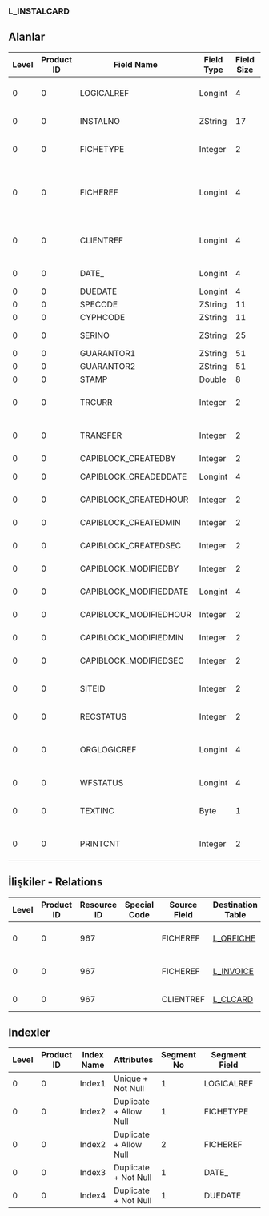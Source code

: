 ### L_INSTALCARD

## Alanlar

**Level**|**Product ID**|**Field Name**|**Field Type**|**Field Size**|**Field Offset**|**Türkçe Açıklama**|**Expression**
-----|-----|-----|-----|-----|-----|-----|-----
0|0|LOGICALREF|Longint|4|0|Basılmış Toplam Hesap|Total Count of Printed
0|0|INSTALNO|ZString|17|4|Taksit Numarası|Instalment Number
0|0|FICHETYPE|Integer|2|21|Fiş Türü (Fatura - Sipariş)|Fiche Type (Invoice - Order)
0|0|FICHEREF|Longint|4|23|Sipariş fişi Ref. - Fatura ref.|Order Voucher Reference - Invoices Reference
0|0|CLIENTREF|Longint|4|27|Cari Hesap Ref.|Accounts Receivable / Payable Reference
0|0|DATE_|Longint|4|31|Tanzim Tarihi|Issue Date
0|0|DUEDATE|Longint|4|35|Vade|Due Date
0|0|SPECODE|ZString|11|39|Özel Kod|Aux. Code
0|0|CYPHCODE|ZString|11|50|Yetki Kodu|Auth. Code
0|0|SERINO|ZString|25|61|Seri numarası|Serial Number
0|0|GUARANTOR1|ZString|51|86|Kefil1|Guarantor1
0|0|GUARANTOR2|ZString|51|137|Kefil2|Guarantor2
0|0|STAMP|Double|8|188|Pul|Stamp
0|0|TRCURR|Integer|2|196|İD Türü|Transaction Currency Type
0|0|TRANSFER|Integer|2|198|Devirden|From Carrying over?
0|0|CAPIBLOCK_CREATEDBY|Integer|2|200|Oluşturan|Created By
0|0|CAPIBLOCK_CREADEDDATE|Longint|4|202|Oluşturulma Tarihi|Created Date
0|0|CAPIBLOCK_CREATEDHOUR|Integer|2|206|Oluşturulma Saati|Created Hour
0|0|CAPIBLOCK_CREATEDMIN|Integer|2|208|Oluşturulma Dakikası|Created Minute
0|0|CAPIBLOCK_CREATEDSEC|Integer|2|210|Oluşturulma Saniyesi|Created Second
0|0|CAPIBLOCK_MODIFIEDBY|Integer|2|212|Değiştiren|Modified By
0|0|CAPIBLOCK_MODIFIEDDATE|Longint|4|214|Değiştirilme Tarihi|Modified Date
0|0|CAPIBLOCK_MODIFIEDHOUR|Integer|2|218|Değiştirilme Saati|Modified Hour
0|0|CAPIBLOCK_MODIFIEDMIN|Integer|2|220|Değiştirilme Dakikası|Modified Minute
0|0|CAPIBLOCK_MODIFIEDSEC|Integer|2|222|Değiştirilme Saniyesi|Modified Second
0|0|SITEID|Integer|2|224|Veri Merkezi|Data Processing Site
0|0|RECSTATUS|Integer|2|226|Kayıt Durumu|Record Status
0|0|ORGLOGICREF|Longint|4|228|Orijinal Kayıt Log. Ref.|Original Record Logical Reference
0|0|WFSTATUS|Longint|4|232|Kullanımda Değil|Not In Use
0|0|TEXTINC|Byte|1|236|Ayrıntılı Açıklama İçerir|Contains Detail Description
0|0|PRINTCNT|Integer|2|237|Basılmış Toplam Hesap|Total Count of Printed

## İlişkiler - Relations

**Level**|**Product ID**|**Resource ID**|**Special Code**|**Source Field**|**Destination Table**|**Destination Field**|**Relation Type**|**Extra Condition**
-----|-----|-----|-----|-----|-----|-----|-----|-----
0|0|967||FICHEREF|[L_ORFICHE](../LG_ORFICHE "L_ORFICHE")|LOGICALREF|one-to-one|If FicheType = 0
0|0|967||FICHEREF|[L_INVOICE](../LG_INVOICE "L_INVOICE")|LOGICALREF|one-to-one|If FicheType = 1
0|0|967||CLIENTREF|[L_CLCARD](../LG_CLCARD "L_CLCARD")|LOGICALREF|one-to-one|

## Indexler

**Level**|**Product ID**|**Index Name**|**Attributes**|**Segment No**|**Segment Field**|**Sense**
-----|-----|-----|-----|-----|-----|-----
0|0|Index1|Unique + Not Null|1|LOGICALREF|Ascending
0|0|Index2|Duplicate + Allow Null|1|FICHETYPE|Ascending
0|0|Index2|Duplicate + Allow Null|2|FICHEREF|Ascending
0|0|Index3|Duplicate + Not Null|1|DATE_|Ascending
0|0|Index4|Duplicate + Not Null|1|DUEDATE|Ascending
